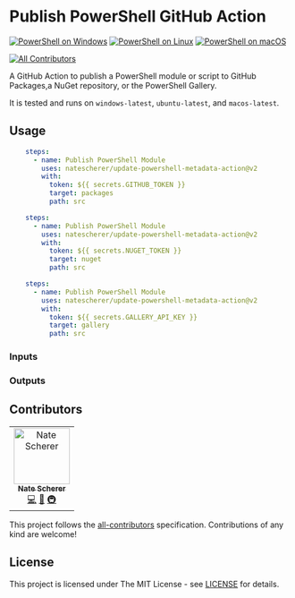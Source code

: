 # Publish PowerShell GitHub Action

[![PowerShell on Windows](https://raw.githubusercontent.com/gist/natescherer/13d7121be73557627d3908f6e5559d9f/raw/4f7747f24063595a285dd33192fe1fd57fe60dee/publish-powershell-action_TestResults_Windows.md_badge.svg)](https://gist.github.com/natescherer/13d7121be73557627d3908f6e5559d9f) [![PowerShell on Linux](https://raw.githubusercontent.com/gist/natescherer/7006cea198e1726f203cde5604179d4b/raw/9aed4cd805da75c33a98968f9980f70fd7a6f7c9/publish-powershell-action_TestResults_Linux.md_badge.svg)](https://gist.github.com/natescherer/7006cea198e1726f203cde5604179d4b) [![PowerShell on macOS](https://raw.githubusercontent.com/gist/natescherer/cbc42445c9b9161db9d83db09927a66c/raw/4e43ee59dd608716106e1b3abbdf7b933b95980a/publish-powershell-action_TestResults_macOS.md_badge.svg)](https://gist.github.com/natescherer/cbc42445c9b9161db9d83db09927a66c)
<!-- ALL-CONTRIBUTORS-BADGE:START - Do not remove or modify this section -->
[![All Contributors](https://img.shields.io/badge/all_contributors-1-orange.svg?style=flat-square)](#contributors-)
<!-- ALL-CONTRIBUTORS-BADGE:END -->

A GitHub Action to publish a PowerShell module or script to GitHub Packages,a NuGet repository, or the PowerShell Gallery.

It is tested and runs on `windows-latest`, `ubuntu-latest`, and `macos-latest`.

## Usage

```yaml
    steps:
      - name: Publish PowerShell Module
        uses: natescherer/update-powershell-metadata-action@v2
        with:
          token: ${{ secrets.GITHUB_TOKEN }}
          target: packages
          path: src
```

```yaml
    steps:
      - name: Publish PowerShell Module
        uses: natescherer/update-powershell-metadata-action@v2
        with:
          token: ${{ secrets.NUGET_TOKEN }}
          target: nuget
          path: src
```

```yaml
    steps:
      - name: Publish PowerShell Module
        uses: natescherer/update-powershell-metadata-action@v2
        with:
          token: ${{ secrets.GALLERY_API_KEY }}
          target: gallery
          path: src
```

### Inputs

<!--(inputs-start)-->
<!--(inputs-end)-->

### Outputs

<!--(outputs-start)-->
<!--(outputs-end)-->

## Contributors

<!-- ALL-CONTRIBUTORS-LIST:START - Do not remove or modify this section -->
<!-- prettier-ignore-start -->
<!-- markdownlint-disable -->
<table>
  <tbody>
    <tr>
      <td align="center"><a href="https://www.linkedin.com/in/natescherer01/"><img src="https://avatars.githubusercontent.com/u/376408?v=4?s=100" width="100px;" alt="Nate Scherer"/><br /><sub><b>Nate Scherer</b></sub></a><br /><a href="https://github.com/natescherer/publish-powershell-action/commits?author=natescherer" title="Code">💻</a> <a href="https://github.com/natescherer/publish-powershell-action/commits?author=natescherer" title="Documentation">📖</a> <a href="#infra-natescherer" title="Infrastructure (Hosting, Build-Tools, etc)">🚇</a></td>
    </tr>
  </tbody>
</table>

<!-- markdownlint-restore -->
<!-- prettier-ignore-end -->

<!-- ALL-CONTRIBUTORS-LIST:END -->
<!-- prettier-ignore-start -->
<!-- markdownlint-disable -->

<!-- markdownlint-restore -->
<!-- prettier-ignore-end -->

<!-- ALL-CONTRIBUTORS-LIST:END -->

This project follows the [all-contributors](https://allcontributors.org) specification.
Contributions of any kind are welcome!

## License

This project is licensed under The MIT License - see [LICENSE](LICENSE) for details.
